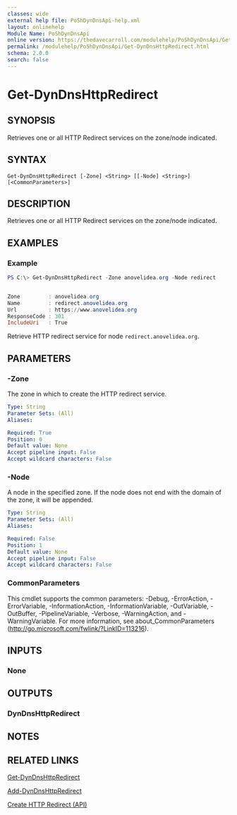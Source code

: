 ```yaml
---
classes: wide
external help file: PoShDynDnsApi-help.xml
layout: onlinehelp
Module Name: PoShDynDnsApi
online version: https://thedavecarroll.com/modulehelp/PoShDynDnsApi/Get-DynDnsHttpRedirect.html
permalink: /modulehelp/PoShDynDnsApi/Get-DynDnsHttpRedirect.html
schema: 2.0.0
search: false
---
```


# Get-DynDnsHttpRedirect

## SYNOPSIS
Retrieves one or all HTTP Redirect services on the zone/node indicated.

## SYNTAX

```
Get-DynDnsHttpRedirect [-Zone] <String> [[-Node] <String>] [<CommonParameters>]
```

## DESCRIPTION
Retrieves one or all HTTP Redirect services on the zone/node indicated.

## EXAMPLES

### Example
```powershell
PS C:\> Get-DynDnsHttpRedirect -Zone anovelidea.org -Node redirect


Zone         : anovelidea.org
Name         : redirect.anovelidea.org
Url          : https://www.anovelidea.org
ResponseCode : 301
IncludeUri   : True
```

Retrieve HTTP redirect service for node `redirect.anovelidea.org`.

## PARAMETERS

### -Zone
The zone in which to create the HTTP redirect service.

```yaml
Type: String
Parameter Sets: (All)
Aliases:

Required: True
Position: 0
Default value: None
Accept pipeline input: False
Accept wildcard characters: False
```

### -Node
A node in the specified zone. If the node does not end with the domain of the zone, it will be appended.

```yaml
Type: String
Parameter Sets: (All)
Aliases:

Required: False
Position: 1
Default value: None
Accept pipeline input: False
Accept wildcard characters: False
```

### CommonParameters
This cmdlet supports the common parameters: -Debug, -ErrorAction, -ErrorVariable, -InformationAction, -InformationVariable, -OutVariable, -OutBuffer, -PipelineVariable, -Verbose, -WarningAction, and -WarningVariable. For more information, see about_CommonParameters (http://go.microsoft.com/fwlink/?LinkID=113216).

## INPUTS

### None

## OUTPUTS

### DynDnsHttpRedirect

## NOTES

## RELATED LINKS

[Get-DynDnsHttpRedirect](https://thedavecarroll.com/modulehelp/PoShDynDnsApi/Get-DynDnsHttpRedirect.html)

[Add-DynDnsHttpRedirect](https://thedavecarroll.com/modulehelp/PoShDynDnsApi/Add-DynDnsHttpRedirect.html)

[Create HTTP Redirect (API)](https://help.dyn.com/create-http-redirect-api/)
